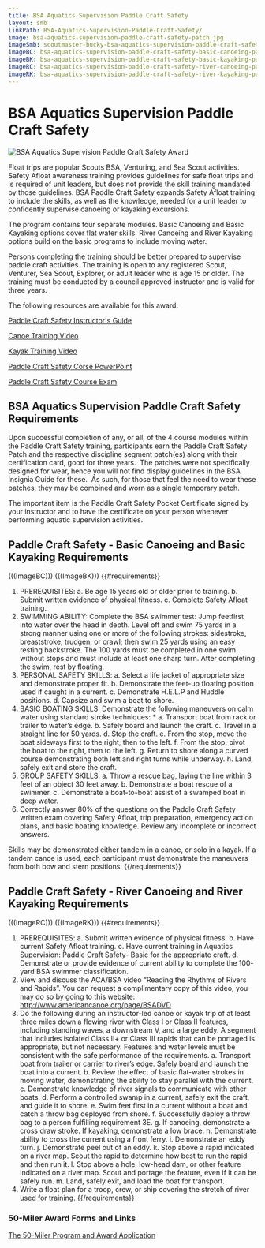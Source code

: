 ```yaml
---
title: BSA Aquatics Supervision Paddle Craft Safety
layout: smb
linkPath: BSA-Aquatics-Supervision-Paddle-Craft-Safety/
image: bsa-aquatics-supervision-paddle-craft-safety-patch.jpg
imageSmb: scoutmaster-bucky-bsa-aquatics-supervision-paddle-craft-safety.jpg
imageBC: bsa-aquatics-supervision-paddle-craft-safety-basic-canoeing-patch-segment.png
imageBK: bsa-aquatics-supervision-paddle-craft-safety-basic-kayaking-patch-segment.png
imageRC: bsa-aquatics-supervision-paddle-craft-safety-river-canoeing-patch-segment.png
imageRK: bsa-aquatics-supervision-paddle-craft-safety-river-kayaking-patch-segment.png
---
```


# BSA Aquatics Supervision Paddle Craft Safety

<div class="D(f) Fxd(c)--s">
<div class="Ta(c) Pt(1em)--s">

![BSA Aquatics Supervision Paddle Craft Safety Award]({{imageSmb}})
</div><div>

Float trips are popular Scouts BSA, Venturing, and Sea Scout activities. Safety Afloat awareness training provides guidelines for safe float trips and is required of unit leaders, but does not provide the skill training mandated by those guidelines. BSA Paddle Craft Safety expands Safety Afloat training to include the skills, as well as the knowledge, needed for a unit leader to confidently supervise canoeing or kayaking excursions.

The program contains four separate modules. Basic Canoeing and Basic Kayaking options cover flat water skills. River Canoeing and River Kayaking options build on the basic programs to include moving water.

Persons completing the training should be better prepared to supervise paddle craft activities. The training is open to any registered Scout, Venturer, Sea Scout, Explorer, or adult leader who is age 15 or older. The training must be conducted by a council approved instructor and is valid for three years.

The following resources are available for this award:

[Paddle Craft Safety Instructor's Guide](https://filestore.scouting.org/filestore/Outdoor%20Program/Aquatics/pdf/430-501.pdf)

[Canoe Training Video](https://youtu.be/fGiWzRrM-us)

[Kayak Training Video](https://youtu.be/T2jIRRBXhB0)

[Paddle Craft Safety Corse PowerPoint](http://www.scouting.org/filestore/Outdoor%20Program/Aquatics/ppt/430-502.ppt)

[Paddle Craft Safety Course Exam](http://www.scouting.org/filestore/Outdoor%20Program/Aquatics/pdf/430-503.pdf)

</div></div>

## BSA Aquatics Supervision Paddle Craft Safety Requirements

Upon successful completion of any, or all, of the 4 course modules within the Paddle Craft Safety training, participants earn the Paddle Craft Safety Patch and the respective discipline segment patch(es) along with their certification card, good for three years.  The patches were not specifically designed for wear, hence you will not find display guidelines in the BSA Insignia Guide for these.  As such, for those that feel the need to wear these patches, they may be combined and worn as a single temporary patch.

The important item is the Paddle Craft Safety Pocket Certificate signed by your instructor and to have the certificate on your person whenever performing aquatic supervision activities.

## Paddle Craft Safety - Basic Canoeing and Basic Kayaking Requirements
(((ImageBC)))   (((ImageBK)))
{{#requirements}}
1. PREREQUISITES:
    a. Be age 15 years old or older prior to training.
    b. Submit written evidence of physical fitness.
    c. Complete Safety Afloat training.
2. SWIMMING ABILITY: Complete the BSA swimmer test: Jump feetfirst into water over the head in depth. Level off and swim 75 yards in a strong manner using one or more of the following strokes: sidestroke, breaststroke, trudgen, or crawl; then swim 25 yards using an easy resting backstroke. The 100 yards must be completed in one swim without stops and must include at least one sharp turn. After completing the swim, rest by floating.
3. PERSONAL SAFETY SKILLS:
    a. Select a life jacket of appropriate size and demonstrate proper fit.
    b. Demonstrate the feet-up floating position used if caught in a current.
    c. Demonstrate H.E.L.P and Huddle positions.
    d. Capsize and swim a boat to shore.
4. BASIC BOATING SKILLS: Demonstrate the following maneuvers on calm water using standard stroke techniques: *
    a. Transport boat from rack or trailer to water’s edge.
    b. Safely board and launch the craft.
    c. Travel in a straight line for 50 yards.
    d. Stop the craft.
    e. From the stop, move the boat sideways first to the right, then to the left.
    f. From the stop, pivot the boat to the right, then to the left.
    g. Return to shore along a curved course demonstrating both left and right turns while underway.
    h. Land, safely exit and store the craft.
5. GROUP SAFETY SKILLS:
    a. Throw a rescue bag, laying the line within 3 feet of an object 30 feet away.
    b. Demonstrate a boat rescue of a swimmer.
    c. Demonstrate a boat-to-boat assist of a swamped boat in deep water.
6. Correctly answer 80% of the questions on the Paddle Craft Safety written exam covering Safety Afloat, trip preparation, emergency action plans, and basic boating knowledge. Review any incomplete or incorrect answers.

Skills may be demonstrated either tandem in a canoe, or solo in a kayak. If a tandem canoe is used, each participant must demonstrate the maneuvers from both bow and stern positions.
{{/requirements}}

## Paddle Craft Safety - River Canoeing and River Kayaking Requirements
(((ImageRC)))   (((ImageRK)))
{{#requirements}}
1. PREREQUISITES:
    a. Submit written evidence of physical fitness.
    b. Have current Safety Afloat training.
    c. Have current training in Aquatics Supervision: Paddle Craft Safety- Basic for the appropriate craft.
    d. Demonstrate or provide evidence of current ability to complete the 100- yard BSA swimmer classification.
2. View and discuss the ACA/BSA video “Reading the Rhythms of Rivers and Rapids”.
You can request a complimentary copy of this video, you may do so by going to this website: http://www.americancanoe.org/page/BSADVD
3. Do the following during an instructor-led canoe or kayak trip of at least three miles down a flowing river with Class I or Class II features, including standing waves, a downstream V, and a large eddy. A segment that includes isolated Class II+ or Class III rapids that can be portaged is appropriate, but not necessary. Features and water levels must be consistent with the safe performance of the requirements.
    a. Transport boat from trailer or carrier to river’s edge. Safely board and launch the boat into a current.
    b. Review the effect of basic flat-water strokes in moving water, demonstrating the ability to stay parallel with the current.
    c. Demonstrate knowledge of river signals to communicate with other boats.
    d. Perform a controlled swamp in a current, safely exit the craft, and guide it to shore.
    e. Swim feet first in a current without a boat and catch a throw bag deployed from shore.
    f. Successfully deploy a throw bag to a person fulfilling requirement 3E.
    g. If canoeing, demonstrate a cross draw stroke. If kayaking, demonstrate a low brace.
    h. Demonstrate ability to cross the current using a front ferry.
    i. Demonstrate an eddy turn.
    j. Demonstrate peel out of an eddy.
    k. Stop above a rapid indicated on a river map. Scout the rapid to determine how best to run the rapid and then run it.
    l. Stop above a hole, low-head dam, or other feature indicated on a river map. Scout and portage the feature, even if it can be safely run.
    m. Land, safely exit, and load the boat for transport.
4. Write a float plan for a troop, crew, or ship covering the stretch of river used for training.
{{/requirements}}

### 50-Miler Award Forms and Links

[The 50-Miler Program and Award Application](https://filestore.scouting.org/filestore/pdf/430-067_WB.pdf)
